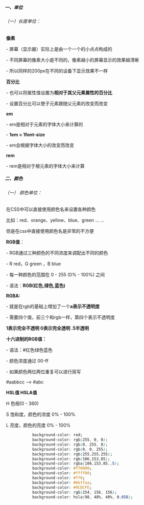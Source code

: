 ##### 一、单位

###### （一）长度单位：

​          **像素**

​            \- 屏幕（显示器）实际上是由一个一个的小点点构成的

​            \- 不同屏幕的像素大小是不同的，像素越小的屏幕显示的效果越清晰

​            \- 所以同样的200px在不同的设备下显示效果不一样

​		  **百分比**

​            \- 也可以将属性值设置为**相对于其父元素属性的百分比**

​            \- 设置百分比可以使子元素跟随父元素的改变而改变

​          **em**

​            \- em是相对于元素的字体大小来计算的

​            \- **1em = 1font-size**

​            \- em会根据字体大小的改变而改变

​          **rem**

​            \- rem是相对于根元素的字体大小来计算

##### 二、颜色

######        （一） 颜色单位：

​          在CSS中可以直接使用颜色名来设置各种颜色

​            比如：red、orange、yellow、blue、green ... ...

​            但是在css中直接使用颜色名是非常的不方便

​          **RGB值**：

​            \- RGB通过三种颜色的不同浓度来调配出不同的颜色

​            \- R red，G green ，B blue

​            \- 每一种颜色的范围在 0 - 255 (0% - 100%) 之间

​            \- 语法：**RGB(红色,绿色,蓝色)**

​          **RGBA:**

​            \- 就是在rgb的基础上增加了一个**a表示不透明度**

​            \- 需要四个值，前三个和rgb一样，第四个表示不透明度

​              **1表示完全不透明  0表示完全透明  .5半透明**

​          **十六进制的RGB值：**

​            \- 语法：#红色绿色蓝色

​            \- 颜色浓度通过 00-ff

​            \- 如果颜色两位两位重复可以进行简写  

​              \#aabbcc --> #abc

​          **HSL值 HSLA值**

​            H 色相(0 - 360)

​            S 饱和度，颜色的浓度 0% - 100%

​            L 亮度，颜色的亮度 0% - 100%

```css
 			background-color: red;
            background-color: rgb(255, 0, 0);
            background-color: rgb(0, 255, 0);
            background-color: rgb(0, 0, 255);
            background-color: rgb(255,255,255);
            background-color: rgb(106,153,85);
            background-color: rgba(106,153,85,.5);
            background-color: #ff0000;
            background-color: #ffff00;
            background-color: #ff0;
            background-color: #bbffaa;
            background-color: #9CDCFE;
            background-color: rgb(254, 156, 156);
            background-color: hsla(98, 48%, 40%, 0.658);
```

